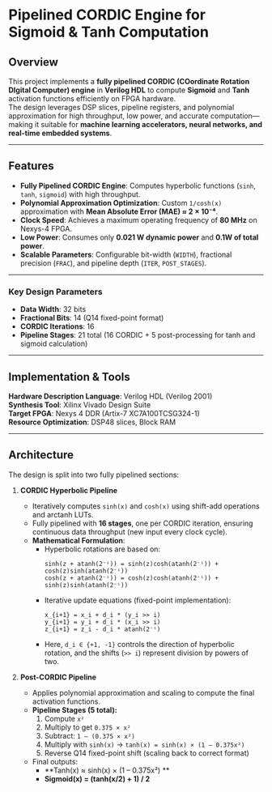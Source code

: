 # Pipelined CORDIC Engine for Sigmoid & Tanh Computation  

## Overview  
This project implements a **fully pipelined CORDIC (COordinate Rotation DIgital Computer) engine** in **Verilog HDL** to compute **Sigmoid** and **Tanh** activation functions efficiently on FPGA hardware.  
The design leverages DSP slices, pipeline registers, and polynomial approximation for high throughput, low power, and accurate computation—making it suitable for **machine learning accelerators, neural networks, and real-time embedded systems**.  

---

## Features  
- **Fully Pipelined CORDIC Engine**: Computes hyperbolic functions (`sinh`, `tanh`, `sigmoid`) with high throughput.  
- **Polynomial Approximation Optimization**: Custom `1/cosh(x)` approximation with **Mean Absolute Error (MAE) ≈ 2 × 10⁻⁴**.  
- **Clock Speed**: Achieves a maximum operating frequency of **80 MHz** on Nexys-4 FPGA.  
- **Low Power**: Consumes only **0.021 W dynamic power** and **0.1W of total power**.  
- **Scalable Parameters**: Configurable bit-width (`WIDTH`), fractional precision (`FRAC`), and pipeline depth (`ITER`, `POST_STAGES`).  

---

### Key Design Parameters

- **Data Width**: 32 bits
- **Fractional Bits**: 14 (Q14 fixed-point format)
- **CORDIC Iterations**: 16
- **Pipeline Stages**: 21 total (16 CORDIC + 5 post-processing for tanh and sigmoid calculation)

---

## Implementation & Tools
 
**Hardware Description Language**: Verilog HDL (Verilog 2001)  
**Synthesis Tool**: Xilinx Vivado Design Suite  
**Target FPGA**: Nexys 4 DDR (Artix-7 XC7A100TCSG324-1)  
**Resource Optimization**: DSP48 slices, Block RAM

---

## Architecture   

The design is split into two fully pipelined sections:  

1. **CORDIC Hyperbolic Pipeline**  
   - Iteratively computes `sinh(x)` and `cosh(x)` using shift-add operations and arctanh LUTs.  
   - Fully pipelined with **16 stages**, one per CORDIC iteration, ensuring continuous data throughput (new input every clock cycle).  
   - **Mathematical Formulation**:  
     - Hyperbolic rotations are based on:  
       ```
       sinh(z + atanh(2⁻ⁱ)) = sinh(z)cosh(atanh(2⁻ⁱ)) + cosh(z)sinh(atanh(2⁻ⁱ))
       cosh(z + atanh(2⁻ⁱ)) = cosh(z)cosh(atanh(2⁻ⁱ)) + sinh(z)sinh(atanh(2⁻ⁱ))
       ```
     - Iterative update equations (fixed-point implementation):  
       ```
       x_{i+1} = x_i + d_i * (y_i >> i)
       y_{i+1} = y_i + d_i * (x_i >> i)
       z_{i+1} = z_i - d_i * atanh(2⁻ⁱ)
       ```
     - Here, `d_i ∈ {+1, -1}` controls the direction of hyperbolic rotation, and the shifts (`>> i`) represent division by powers of two.  

2. **Post-CORDIC Pipeline**  
   - Applies polynomial approximation and scaling to compute the final activation functions.  
   - **Pipeline Stages (5 total):**  
     1. Compute `x²`  
     2. Multiply to get `0.375 × x²`  
     3. Subtract: `1 – (0.375 × x²)`  
     4. Multiply with `sinh(x)` → `tanh(x) = sinh(x) × (1 – 0.375x²)`  
     5. Reverse Q14 fixed-point shift (scaling back to correct format)  
   - Final outputs:  
     - **Tanh(x) ≈ sinh(x) × (1 – 0.375x²) **  
     - **Sigmoid(x) = (tanh(x/2) + 1) / 2**  




    
        


